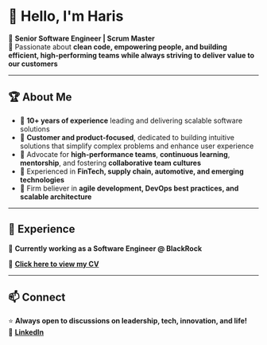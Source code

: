 # 👋 Hello, I'm Haris

🚀 **Senior Software Engineer | Scrum Master**  
🎯 Passionate about **clean code, empowering people, and building efficient, high-performing teams while always striving to deliver value to our customers**

---

## 🏆 About Me
- 🔹 **10+ years of experience** leading and delivering scalable software solutions
- 🔹 **Customer and product-focused**, dedicated to building intuitive solutions that simplify complex problems and enhance user experience
- 🔹 Advocate for **high-performance teams**, **continuous learning**, **mentorship**, and fostering **collaborative team cultures**
- 🔹 Experienced in **FinTech, supply chain, automotive, and emerging technologies**
- 🔹 Firm believer in **agile development, DevOps best practices, and scalable architecture**
---

## 🌟 Experience
🏢 **Currently working as a Software Engineer @ BlackRock**

📄 **[Click here to view my CV](https://1drv.ms/b/c/a2f6cf8ddc57b53b/EeZl_0-NA1xPtOyyxAf3aBkBC6qcVKOgqKR2zVQkAp_9ZQ?e=fno3B3)**

---

## 📫 Connect

⭐ **Always open to discussions on leadership, tech, innovation, and life!**  
💼 **[LinkedIn](https://www.linkedin.com/in/harissg/)**
